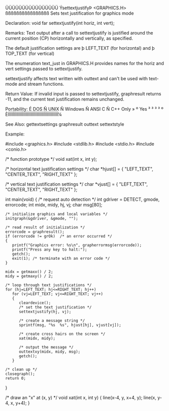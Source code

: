  ÜÜÜÜÜÜÜÜÜÜÜÜÜÜÜÜ
 ÝsettextjustifyÞ                <GRAPHICS.H>
 ßßßßßßßßßßßßßßßß
 Sets text justification for graphics mode

 Declaration:  void far settextjustify(int horiz, int vert);

 Remarks:
Text output after a call to settextjustify is justified around the current
position (CP) horizontally and vertically, as specified.

The default justification settings are
  þ LEFT_TEXT (for horizontal) and
  þ TOP_TEXT (for vertical)

The enumeration text_just in GRAPHICS.H provides names for the horiz and
vert settings passed to settextjustify.

settextjustify affects text written with outtext and can't be used with
text-mode and stream functions.

 Return Value:
If invalid input is passed to settextjustify, graphresult returns -11, and
the current text justification remains unchanged.

 Portability:
 É DOS Ñ UNIX Ñ Windows Ñ ANSI C Ñ C++ Only »
 º Yes ³      ³         ³        ³          º
 ÈÍÍÍÍÍÏÍÍÍÍÍÍÏÍÍÍÍÍÍÍÍÍÏÍÍÍÍÍÍÍÍÏÍÍÍÍÍÍÍÍÍÍ¼

 See Also:
  gettextsettings   graphresult       outtext           settextstyle

 Example:

 #include <graphics.h>
 #include <stdlib.h>
 #include <stdio.h>
 #include <conio.h>

 /* function prototype */
 void xat(int x, int y);

 /* horizontal text justification settings */
 char *hjust[] = { "LEFT_TEXT",
                   "CENTER_TEXT",
                   "RIGHT_TEXT"
                 };

 /* vertical text justification settings */
 char *vjust[] = { "LEFT_TEXT",
                   "CENTER_TEXT",
                   "RIGHT_TEXT"
                 };

 int main(void)
 {
    /* request auto detection */
    int gdriver = DETECT, gmode, errorcode;
    int midx, midy, hj, vj;
    char msg[80];

    /* initialize graphics and local variables */
    initgraph(&gdriver, &gmode, "");

    /* read result of initialization */
    errorcode = graphresult();
    if (errorcode != grOk)  /* an error occurred */
    {
       printf("Graphics error: %s\n", grapherrormsg(errorcode));
       printf("Press any key to halt:");
       getch();
       exit(1); /* terminate with an error code */
    }

    midx = getmaxx() / 2;
    midy = getmaxy() / 2;

    /* loop through text justifications */
    for (hj=LEFT_TEXT; hj<=RIGHT_TEXT; hj++)
       for (vj=LEFT_TEXT; vj<=RIGHT_TEXT; vj++)
       {
          cleardevice();
          /* set the text justification */
          settextjustify(hj, vj);

          /* create a message string */
          sprintf(msg, "%s  %s", hjust[hj], vjust[vj]);

          /* create cross hairs on the screen */
          xat(midx, midy);

          /* output the message */
          outtextxy(midx, midy, msg);
          getch();
       }

    /* clean up */
    closegraph();
    return 0;
 }

 /* draw an "x" at (x, y) */
 void xat(int x, int y)
 {
   line(x-4, y, x+4, y);
   line(x, y-4, x, y+4);
 }

